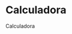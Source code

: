 # Calculadora
Calculadora

<img scr="![image](https://github.com/Stiiven3/Calculadora/assets/102919020/0131ad4f-cdaa-4760-a83c-cb8d732bc11d)
">
